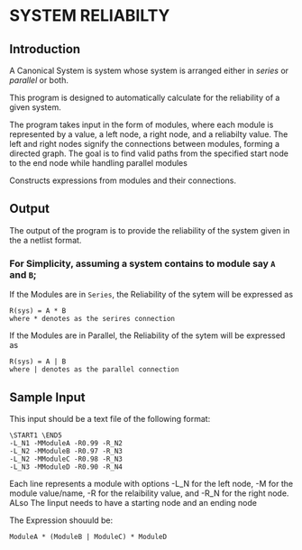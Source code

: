 # SYSTEM RELIABILTY

## Introduction

A Canonical System is system whose system is arranged either in *series* or *parallel* or both.

This program is designed to automatically calculate for the reliability of a given system.

The program takes input in the form of modules, where each module is represented by a value, a left node, a right node, and a reliabilty value. The left and right nodes signify the connections between modules, forming a directed graph. The goal is to find valid paths from the specified start node to the end node while handling parallel modules 


Constructs expressions from modules and their connections.

## Output
The output of the program is to provide the reliability of the system given in the a netlist format.

### For Simplicity, assuming a system contains to module say ```A``` and ```B```;

If the Modules are in ```Series```, the Reliability of the sytem will be expressed as

    R(sys) = A * B 
    where * denotes as the serires connection


If the Modules are in Parallel, the Reliability of the sytem will be expressed as

    R(sys) = A | B 
    where | denotes as the parallel connection


## Sample Input
This input should be a text file of the following format:

    \START1 \END5
    -L_N1 -MModuleA -R0.99 -R_N2
    -L_N2 -MModuleB -R0.97 -R_N3
    -L_N2 -MModuleC -R0.98 -R_N3
    -L_N3 -MModuleD -R0.90 -R_N4
  

Each line represents a module with options -L_N for the left node, -M for the module value/name, -R for the relaibility value, and -R_N for the right node. ALso The Iinput needs to have a starting node and an ending node

The Expression shouuld be:

    ModuleA * (ModuleB | ModuleC) * ModuleD


